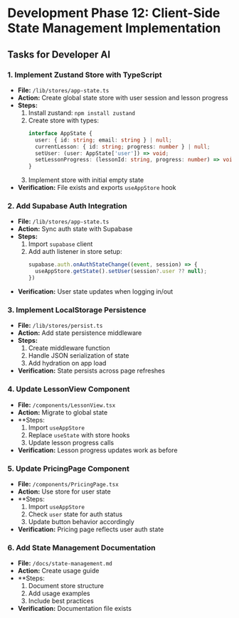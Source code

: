 # Development Phase 12: Client-Side State Management Implementation

## Tasks for Developer AI

### 1. Implement Zustand Store with TypeScript
- **File:** `/lib/stores/app-state.ts`
- **Action:** Create global state store with user session and lesson progress
- **Steps:**
  1. Install zustand: `npm install zustand`
  2. Create store with types:
     ```typescript
     interface AppState {
       user: { id: string; email: string } | null;
       currentLesson: { id: string; progress: number } | null;
       setUser: (user: AppState['user']) => void;
       setLessonProgress: (lessonId: string, progress: number) => void;
     }
     ```
  3. Implement store with initial empty state
- **Verification:** File exists and exports `useAppStore` hook

### 2. Add Supabase Auth Integration
- **File:** `/lib/stores/app-state.ts`
- **Action:** Sync auth state with Supabase
- **Steps:**
  1. Import `supabase` client
  2. Add auth listener in store setup:
     ```typescript
     supabase.auth.onAuthStateChange((event, session) => {
       useAppStore.getState().setUser(session?.user ?? null);
     })
     ```
- **Verification:** User state updates when logging in/out

### 3. Implement LocalStorage Persistence
- **File:** `/lib/stores/persist.ts`
- **Action:** Add state persistence middleware
- **Steps:**
  1. Create middleware function
  2. Handle JSON serialization of state
  3. Add hydration on app load
- **Verification:** State persists across page refreshes

### 4. Update LessonView Component
- **File:** `/components/LessonView.tsx`
- **Action:** Migrate to global state
- **Steps:
  1. Import `useAppStore`
  2. Replace `useState` with store hooks
  3. Update lesson progress calls
- **Verification:** Lesson progress updates work as before

### 5. Update PricingPage Component
- **File:** `/components/PricingPage.tsx`
- **Action:** Use store for user state
- **Steps:
  1. Import `useAppStore`
  2. Check `user` state for auth status
  3. Update button behavior accordingly
- **Verification:** Pricing page reflects user auth state

### 6. Add State Management Documentation
- **File:** `/docs/state-management.md`
- **Action:** Create usage guide
- **Steps:
  1. Document store structure
  2. Add usage examples
  3. Include best practices
- **Verification:** Documentation file exists